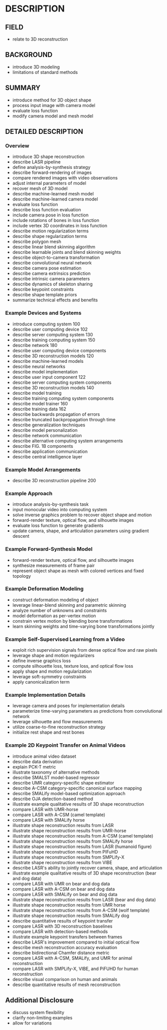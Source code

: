 # DESCRIPTION

## FIELD

- relate to 3D reconstruction

## BACKGROUND

- introduce 3D modeling
- limitations of standard methods

## SUMMARY

- introduce method for 3D object shape
- process input image with camera model
- evaluate loss function
- modify camera model and mesh model

## DETAILED DESCRIPTION

### Overview

- introduce 3D shape reconstruction
- describe LASR pipeline
- define analysis-by-synthesis strategy
- describe forward-rendering of images
- compare rendered images with video observations
- adjust internal parameters of model
- recover mesh of 3D model
- describe machine-learned mesh model
- describe machine-learned camera model
- evaluate loss function
- describe loss function evaluation
- include camera pose in loss function
- include rotations of bones in loss function
- include vertex 3D coordinates in loss function
- describe motion regularization terms
- describe shape regularization terms
- describe polygon mesh
- describe linear blend skinning algorithm
- describe learnable joints and blend skinning weights
- describe object-to-camera transformation
- describe convolutional neural network
- describe camera pose estimation
- describe camera extrinsics prediction
- describe intrinsic camera parameters
- describe dynamics of skeleton sharing
- describe keypoint constraints
- describe shape template priors
- summarize technical effects and benefits

### Example Devices and Systems

- introduce computing system 100
- describe user computing device 102
- describe server computing system 130
- describe training computing system 150
- describe network 180
- describe user computing device components
- describe 3D reconstruction models 120
- describe machine-learned models
- describe neural networks
- describe model implementation
- describe user input component 122
- describe server computing system components
- describe 3D reconstruction models 140
- describe model training
- describe training computing system components
- describe model trainer 160
- describe training data 162
- describe backwards propagation of errors
- describe truncated backpropagation through time
- describe generalization techniques
- describe model personalization
- describe network communication
- describe alternative computing system arrangements
- describe FIG. 1B components
- describe application communication
- describe central intelligence layer

### Example Model Arrangements

- describe 3D reconstruction pipeline 200

### Example Approach

- introduce analysis-by-synthesis task
- input monocular video into computing system
- solve inverse graphics problem to recover object shape and motion
- forward-render texture, optical flow, and silhouette images
- evaluate loss function to generate gradients
- update camera, shape, and articulation parameters using gradient descent

### Example Forward-Synthesis Model

- forward-render texture, optical flow, and silhouette images
- synthesize measurements of frame pair
- represent object shape as mesh with colored vertices and fixed topology

### Example Deformation Modeling

- construct deformation modeling of object
- leverage linear-blend skinning and parametric skinning
- analyze number of unknowns and constraints
- model deformation as per-vertex motion
- constrain vertex motion by blending bone transformations
- learn skinning weights and time-varying bone transformations jointly

### Example Self-Supervised Learning from a Video

- exploit rich supervision signals from dense optical flow and raw pixels
- leverage shape and motion regularizers
- define inverse graphics loss
- compute silhouette loss, texture loss, and optical flow loss
- apply shape and motion regularization
- leverage soft-symmetry constraints
- apply canonicalization term

### Example Implementation Details

- leverage camera and poses for implementation details
- parameterize time-varying parameters as predictions from convolutional network
- leverage silhouette and flow measurements
- utilize coarse-to-fine reconstruction strategy
- initialize rest shape and rest bones

### Example 2D Keypoint Transfer on Animal Videos

- introduce animal video dataset
- describe data derivation
- explain PCK-T metric
- illustrate taxonomy of alternative methods
- describe SMALST model-based regressor
- describe UMR category-specific shape estimator
- describe A-CSM category-specific canonical surface mapping
- describe SMALify model-based optimization approach
- describe OJA detection-based method
- illustrate example qualitative results of 3D shape reconstruction
- compare LASR with UMR-horse
- compare LASR with A-CSM (camel template)
- compare LASR with SMALify horse
- illustrate shape reconstruction results from LASR
- illustrate shape reconstruction results from UMR-horse
- illustrate shape reconstruction results from A-CSM (camel template)
- illustrate shape reconstruction results from SMALify horse
- illustrate shape reconstruction results from LASR (humanoid figure)
- illustrate shape reconstruction results from PIFuHD
- illustrate shape reconstruction results from SMPLify-X
- illustrate shape reconstruction results from VIBE
- describe LASR's ability to jointly recover camera, shape, and articulation
- illustrate example qualitative results of 3D shape reconstruction (bear and dog data)
- compare LASR with UMR on bear and dog data
- compare LASR with A-CSM on bear and dog data
- compare LASR with SMALify on bear and dog data
- illustrate shape reconstruction results from LASR (bear and dog data)
- illustrate shape reconstruction results from UMR horse
- illustrate shape reconstruction results from A-CSM (wolf template)
- illustrate shape reconstruction results from SMALify dog
- describe quantitative results of keypoint transfer
- compare LASR with 3D reconstruction baselines
- compare LASR with detection-based methods
- illustrate example keypoint transfers between frames
- describe LASR's improvement compared to initial optical flow
- describe mesh reconstruction accuracy evaluation
- describe bidirectional Chamfer distance metric
- compare LASR with A-CSM, SMALify, and UMR for animal reconstruction
- compare LASR with SMPLify-X, VIBE, and PiFUHD for human reconstruction
- describe visual comparison on human and animals
- describe quantitative results of mesh reconstruction

## Additional Disclosure

- discuss system flexibility
- clarify non-limiting examples
- allow for variations

